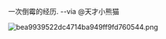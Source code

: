 一次倒霉的经历. --via @天才小熊猫

![bea9939522dc4714ba949ff9fd760544.png](https://wxlzmt.github.io/cdn1/ext/qw/groups/10048/bea9939522dc4714ba949ff9fd760544.png)
